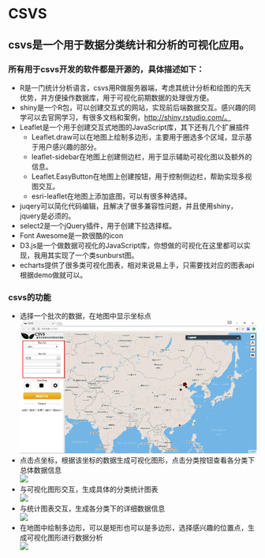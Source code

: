 CSVS
====
csvs是一个用于数据分类统计和分析的可视化应用。<br/>
------
### 所有用于csvs开发的软件都是开源的，具体描述如下：<br/>
* R是一门统计分析语言，csvs用R做服务器端，考虑其统计分析和绘图的先天优势，并方便操作数据库，用于可视化前期数据的处理很方便。<br/>
* shiny是一个R包，可以创建交互式的网站，实现前后端数据交互。感兴趣的同学可以去官网学习，有很多文档和案例，http://shiny.rstudio.com/。<br/>
* Leaflet是一个用于创建交互式地图的JavaScript库，其下还有几个扩展插件
  * Leaflet.draw可以在地图上绘制多边形，主要用于圈选多个区域，显示基于用户感兴趣的部分。
  * leaflet-sidebar在地图上创建侧边栏，用于显示辅助可视化图以及额外的信息。
  * Leaflet.EasyButton在地图上创建按钮，用于控制侧边栏，帮助实现多视图交互。
  * esri-leaflet在地图上添加底图，可以有很多种选择。
* juqery可以简化代码编辑，且解决了很多兼容性问题，并且使用shiny，jquery是必须的。
* select2是一个jQuery插件，用于创建下拉选择框。
* Font Awesome是一款很酷的icon
* D3.js是一个做数据可视化的JavaScript库，你想做的可视化在这里都可以实现，我用其实现了一个类sunburst图。
* echarts提供了很多类可视化图表，相对来说易上手，只需要找对应的图表api根据demo做就可以。
### csvs的功能
* 选择一个批次的数据，在地图中显示坐标点<br/>
![image](https://github.com/hvdecatrina/CSVS/blob/master/image/1.png)
* 点击点坐标，根据该坐标的数据生成可视化图形，点击分类按钮查看各分类下总体数据信息<br/>
![](https://https://github.com/hvdecatrina/CSVS/image/2.png)
* 与可视化图形交互，生成具体的分类统计图表<br/>
![](https://https://github.com/hvdecatrina/CSVS/image/3.png)
* 与统计图表交互，生成各分类下的详细数据信息<br/>
![](https://https://github.com/hvdecatrina/CSVS/image/4.png)
* 在地图中绘制多边形，可以是矩形也可以是多边形，选择感兴趣的位置点，生成可视化图形进行数据分析<br/>
![](https://https://github.com/hvdecatrina/CSVS/image/4.png)
